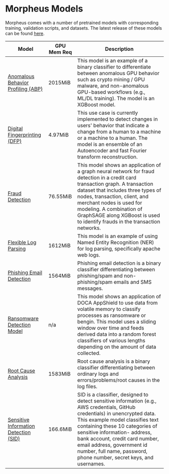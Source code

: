 <!--
SPDX-FileCopyrightText: Copyright (c) 2023, NVIDIA CORPORATION & AFFILIATES. All rights reserved.
SPDX-License-Identifier: Apache-2.0

Licensed under the Apache License, Version 2.0 (the "License");
you may not use this file except in compliance with the License.
You may obtain a copy of the License at

http://www.apache.org/licenses/LICENSE-2.0

Unless required by applicable law or agreed to in writing, software
distributed under the License is distributed on an "AS IS" BASIS,
WITHOUT WARRANTIES OR CONDITIONS OF ANY KIND, either express or implied.
See the License for the specific language governing permissions and
limitations under the License.
-->

# Morpheus Models

Morpheus comes with a number of pretrained models with corresponding training, validation scripts, and datasets. The latest release of these models can be found [here](https://github.com/nv-morpheus/Morpheus/blob/-/models).

|Model|GPU Mem Req|Description|
|-----|-----------|-----------|
|[Anomalous Behavior Profiling (ABP)](https://github.com/nv-morpheus/Morpheus/blob/-/models#anomalous-behavior-profiling-abp)|2015MiB|This model is an example of a binary classifier to differentiate between anomalous GPU behavior such as crypto mining / GPU malware, and non-anomalous GPU-based workflows (e.g., ML/DL training). The model is an XGBoost model.|
|[Digital Fingerprinting (DFP)](https://github.com/nv-morpheus/Morpheus/blob/-/models#digital-fingerprinting-dfp)|4.97MiB|This use case is currently implemented to detect changes in users' behavior that indicate a change from a human to a machine or a machine to a human. The model is an ensemble of an Autoencoder and fast Fourier transform reconstruction.|
|[Fraud Detection](https://github.com/nv-morpheus/Morpheus/blob/-/models#fraud-detection)|76.55MiB|This model shows an application of a graph neural network for fraud detection in a credit card transaction graph. A transaction dataset that includes three types of nodes, transaction, client, and merchant nodes is used for modeling. A combination of GraphSAGE along XGBoost is used to identify frauds in the transaction networks.|
|[Flexible Log Parsing](https://github.com/nv-morpheus/Morpheus/blob/-/models#flexible-log-parsing)|1612MiB|This model is an example of using Named Entity Recognition (NER) for log parsing, specifically apache web logs.|
|[Phishing Email Detection](https://github.com/nv-morpheus/Morpheus/blob/-/models#phishing-email-detection)|1564MiB|Phishing email detection is a binary classifier differentiating between phishing/spam and non-phishing/spam emails and SMS messages.|
|[Ransomware Detection Model](https://github.com/nv-morpheus/Morpheus/blob/-/models#ransomware-detection-via-appshield)|n/a|This model shows an application of DOCA AppShield to use data from volatile memory to classify processes as ransomware or bengin. This model uses a sliding window over time and feeds derived data into a random forest classifiers of various lengths depending on the amount of data collected.|
|[Root Cause Analysis](https://github.com/nv-morpheus/Morpheus/blob/-/models#root-cause-analysis)|1583MiB|Root cause analysis is a binary classifier differentiating between ordinary logs and errors/problems/root causes in the log files.|
|[Sensitive Information Detection (SID)](https://github.com/nv-morpheus/Morpheus/blob/-/models#sensitive-information-detection-sid)|166.6MiB|SID is a classifier, designed to detect sensitive information (e.g., AWS credentials, GitHub credentials) in unencrypted data. This example model classifies text containing these 10 categories of sensitive information- address, bank account, credit card number, email address, government id number, full name, password, phone number, secret keys, and usernames.|